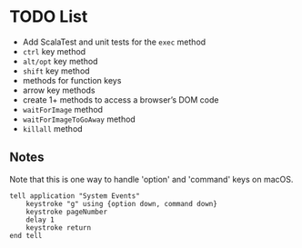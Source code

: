 # TODO List

- Add ScalaTest and unit tests for the `exec` method
- `ctrl` key method
- `alt/opt` key method
- `shift` key method
- methods for function keys
- arrow key methods
- create 1+ methods to access a browser’s DOM code
- `waitForImage` method
- `waitForImageToGoAway` method
- `killall` method


## Notes

Note that this is one way to handle 'option' and 'command' keys on macOS.

```applescript
tell application "System Events"
    keystroke "g" using {option down, command down}
    keystroke pageNumber
    delay 1
    keystroke return
end tell
```
